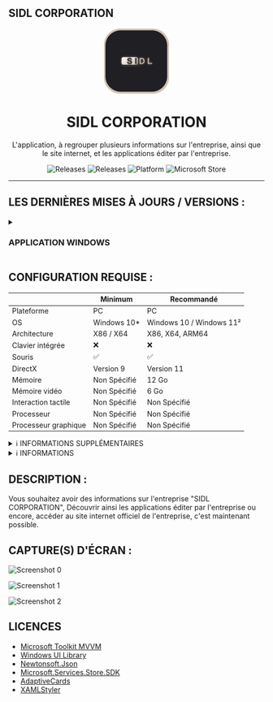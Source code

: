## SIDL CORPORATION

<p align="center">
  <img width="128" align="center" src="assets/logo/app_logo.png">
</p>
<h1 align="center">
  SIDL CORPORATION
</h1>
<p align="center">
  L'application, à regrouper plusieurs informations sur l'entreprise, ainsi que le site internet, et les applications éditer par l'entreprise.
</p>
<p align="center">
  <a style="text-decoration:none" href="https://github.com/SIDL-C0R0RATI0N/SIDL-CORPORATION/releases">
    <img src="https://img.shields.io/github/package-json/v/SIDL-C0R0RATI0N/SIDL-CORPORATION?label=VERSION&style=for-the-badge" alt="Releases" />
  </a>
  <a style="text-decoration:none" href="https://github.com/SIDL-C0R0RATI0N/SIDL-CORPORATION/releases">
    <img src="https://img.shields.io/github/v/release/SIDL-C0R0RATI0N/SIDL-CORPORATION?include_prereleases&sort=date&style=for-the-badge" alt="Releases" />
  </a>
  <a style="text-decoration:none">
    <img src="https://img.shields.io/badge/PLATFORME-Windows%2010%20%7C%20UWP-yellow.svg?style=for-the-badge" alt="Platform" />
  </a>
  <a style="text-decoration:none" href="https://www.microsoft.com/store/apps/9P7NX5XR93HZ">
    <img src="https://img.shields.io/badge/Microsoft%20Store-blue?style=for-the-badge&logo=microsoft" alt="Microsoft Store" />
  </a>
</p>

***

## LES DERNIÈRES MISES À JOURS / VERSIONS :

<details><summary> <h3> APPLICATION WINDOWS</h3></summary>
  <p><br/>
  <img src="https://img.shields.io/badge/VERSION%20WINDOWS%2010%20/%20WINDOWS%2011-blue.svg?style=for-the-badge&logo=windows" alt="Platform" />
  
  | Status | Type | Sortie le | Mise à jour | Version | Nom de l'application | Nouveautés dans la version |
  |:-:|:-:|:-:|:-:|:-:|:-:|:-:|
  | 🟢 | <img src="https://img.shields.io/badge/UWP-orange.svg?style=for-the-badge" alt="Platform" /> | 13/12/2023 | NaN | 1.1301.2023.0 | SIDL CORPORATION | <a href="https://github.com/SIDL-C0R0RATI0N/SIDL-CORPORATION/blob/main/CHANGELOG.md#version-1130120230--13-janvier-2023" target="_blank">Lire ici</a> |

  <details><summary>🔁 PROCHAINE MISES À JOURS</summary>
    <p>

   | Status | Version | Date | Plateform | Nom de l'application |
   |:-:|:-:|:-:|:-:|:-:|
   | 🟠 | 1.1302.2023.0 | 13/02/2023 | <img src="https://img.shields.io/badge/UWP-orange.svg?style=for-the-badge" alt="Platform" /> | SIDL CORPORATION |
   | 🟠 | 1.1303.2023.0 | 13/03/2023 | <img src="https://img.shields.io/badge/UWP-orange.svg?style=for-the-badge" alt="Platform" /> | SIDL CORPORATION |
   | 🟠 | 1.1304.2023.0 | 13/04/2023 | <img src="https://img.shields.io/badge/EXE-red.svg?style=for-the-badge" alt="Platform" /> | SIDL CORPORATION |
  </p>
</details>

<details><summary>👨‍💻 TESTER LES PROCHAINES VERSIONS</summary>
  <p>

  | Status | Type de version | Version | Nom de l'application | Plateform | Inscription Bêta/Testeur |
  | ------ | --------------- | ------- | -------------------- | --------- | ------------------------ |
  | 🔴 | <img src="https://img.shields.io/badge/PREVIEW-orange.svg?style=for-the-badge" alt="PREVIEW" /> | 1.1302.2023.0 | SIDL CORPORATION (Preview) | <img src="https://img.shields.io/badge/UWP-orange.svg?style=for-the-badge" alt="Platform" /> | <a target="_blank" href="mailto:developers@sidl-corporation.fr?subject=Demande%20pour%20tester%20la%20version%20PREVIEW%20de%20SociaLink&body=Bonjour%2C%0A%0AJe%20souhaiterais%20obtenir%20la%20version%20PREVIEW%20de%20l'application%20SociaLink%2C%20dont%20voici%20mes%20informations%20ci-dessous%20%3A%20%0A%0AEmail%20compte%20Microsoft%20%3A%20%0ALangue%20%3A%20%0APays%20%3A%20%0A%0AJ'ai%20ainsi%20conscience%20que%20mes%20informations%20ne%20seront%20en%20aucun%20cas%20publi%C3%A9%20sur%20le%20net%2C%20mes%20seulement%20pour%20obtenir%20la%20version%20PREVIEW%20de%20l'application.">S'INSCRIRE MAINTENANT</a> |

  > **Warning**
  > Sachez que si vous souhaitez tester la version _**PREVIEW**_, vous devez vous inscrire à partir d'un lien dédier car la version _**PREVIEW**_ n'est pas disponible    au publique.
  </p>
</details>
<details><summary>ℹ INFORMATIONS</summary>
  <p>
  🟢 = Disponible | 🟠 = En développement | 🔴 = Indisponible
  </p>
</details>
  </p>
</details>

## CONFIGURATION REQUISE :

  |            | Minimum | Recommandé |
  | ---------- | ------- | ---------- |
  | Plateforme | PC | PC |
  | OS | Windows 10* | Windows 10 / Windows 11² |
  | Architecture | X86 / X64 | X86, X64, ARM64 |
  | Clavier intégrée | ❌ | ❌ |
  | Souris | ✅ | ✅ |
  | DirectX | Version 9 | Version 11 |
  | Mémoire | Non Spécifié | 12 Go |
  | Mémoire vidéo | Non Spécifié | 6 Go |
  | Interaction tactile | Non Spécifié | Non Spécifié |
  | Processeur | Non Spécifié | Non Spécifié |
  | Processeur graphique | Non Spécifié | Non Spécifié |

                                                                                             
  <details><summary>ℹ INFORMATIONS SUPPLÉMENTAIRES</summary>
  <p>

  ## INFORMATIONS SUPPLÉMENTAIRES

  | Développé par | <a target="_blank" href="https://sidl-corporation.fr/">SIDL CORPORATION</a> |
  |:-:|:-:|
  | Publié par | <a target="_blank" href="https://apps.microsoft.com/store/search?publisher=SIDL%20CORPORATION">SIDL CORPORATION</a> |
  | Date de sortie | 13/01/2023 |
  | Mise à jour | NaN |
  | Catégorie | Productivité |
  | Taille approximative | 46,4 Mo |
  | Langues prises en charge | Anglais, Français |
  | Version | 1.1301.2023.0 |

  </p>
  </details>
                                                                                             
  <details><summary>ℹ INFORMATIONS</summary>
  <p>

  > (* : Windows 10 version 18362.0 ou supérieure).<br/>
  > (² : L'application peut-être compatible sur Windows 11, mes jamais testé par le développeur). 
  </p>
  </details>
  
## DESCRIPTION :

Vous souhaitez avoir des informations sur l'entreprise "SIDL CORPORATION", Découvrir ainsi les applications éditer par l'entreprise ou encore, accéder au site internet officiel de l'entreprise, c'est maintenant possible.

## CAPTURE(S) D'ÉCRAN :

  ![Screenshot 0](https://sidl-corporation.fr/wp-content/uploads/2023/01/0.png)
  
  ![Screenshot 1](https://sidl-corporation.fr/wp-content/uploads/2023/01/1_fr.png)
  
  ![Screenshot 2](https://sidl-corporation.fr/wp-content/uploads/2023/01/2_fr.png)

## LICENCES

- <a href="https://github.com/CommunityToolkit/WindowsCommunityToolkit/blob/main/License.md" target="_blank">Microsoft Toolkit MVVM</a>
- <a href="https://learn.microsoft.com/fr-fr/windows/apps/winui/winui2/license" target="_blank">Windows UI Library</a>
- <a href="https://raw.githubusercontent.com/JamesNK/Newtonsoft.Json/master/LICENSE.md" target="_blank">Newtonsoft.Json</a>
- <a href="https://www.microsoft.com/en-us/legal/intellectualproperty/copyright" target="_blank">Microsoft.Services.Store.SDK</a>
- <a href="https://raw.githubusercontent.com/Microsoft/AdaptiveCards/master/LICENSE" target="_blank">AdaptiveCards</a>
- <a href="https://marketplace.visualstudio.com/items/TeamXavalon.XAMLStyler/license" target="_blank">XAMLStyler</a>
